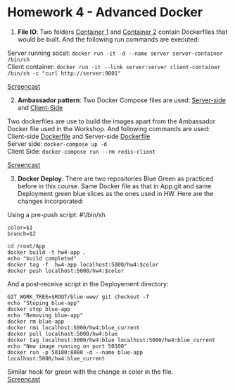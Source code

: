 # Homework 4 - Advanced Docker


1) **File IO**: 
Two folders [Container 1](https://github.com/shivajividhale/HW/tree/master/HW4/Task1/Container1) and [Container 2](https://github.com/shivajividhale/HW/tree/master/HW4/Task1/Container2) contain Dockerfiles that would be built. And the following run commands are executed:

Server running socat:
	`docker run -it -d --name server server-container  /bin/sh` <br>
Client container:
	`docker run -it --link server:server client-container /bin/sh -c "curl http://server:9001"`

[Screencast](http://youtu.be/hXqEQs1u0OY?hd=1)

2) **Ambassador pattern**: 
Two Docker Compose files are used: [Server-side](https://github.com/shivajividhale/HW/blob/master/HW4/Task2/server-host/docker-compose.yml) and [Client-Side](https://github.com/shivajividhale/HW/blob/master/HW4/Task2/client-host/Task2/docker-compose.yml)

Two dockerfiles are use to build the images apart from the Ambassador Docker file used in the Workshop.
And following commands are used:
Client-side [Dockerfile](https://github.com/shivajividhale/HW/blob/master/HW4/Task2/client-host/Task2/Dockerfile) and Server-side [Dockerfile](https://github.com/shivajividhale/HW/blob/master/HW4/Task2/server-host/Dockerfile)<br>
Server side:
	`docker-compose up -d` <br>
Client Side:
	`docker-compose run --rm redis-client`

[Screencast](https://www.youtube.com/watch?v=bx92qWOMFZQ&feature=youtu.be&hd=1)

3) **Docker Deploy**: 
There are two repositories Blue Green as practiced before in this course.
Same Docker file as that in App.git and same Deployment green blue slices as the ones used in HW. Here are the changes incorporated:

Using a pre-push script:
	#!/bin/sh

	color=$1
	branch=$2

	cd /root/App
	docker build -t hw4-app .
	echo "build completed"
	docker tag -f  hw4-app localhost:5000/hw4:$color
	docker push localhost:5000/hw4:$color

And a post-receive script in the Deployement directory:

	GIT_WORK_TREE=$ROOT/blue-www/ git checkout -f  
	echo "Stoping blue-app"
	docker stop blue-app  
	echo "Removing blue-app"
	docker rm blue-app
	docker rmi localhost:5000/hw4:blue_current  
	docker pull localhost:5000/hw4:blue
	docker tag localhost:5000/hw4:blue localhost:5000/hw4:blue_current
	echo "New image running on port 50100"
	docker run -p 50100:8080 -d --name blue-app localhost:5000/hw4:blue_current

Similar hook for green with the change in color in the file. <br>
[Screencast](http://youtu.be/xQbFPzAgxFU?hd=1)